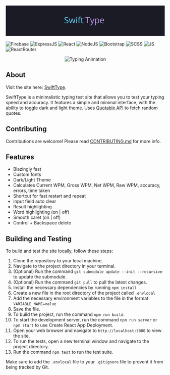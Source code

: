 <p align="center">
  <a name="banner" href="#banner"><img src="./gh/images/swift-type-logo.jpg" alt="banner"></a>
</p>

<picture>
  <img src="https://img.shields.io/badge/firebase-%23039BE5.svg?style=for-the-badge&logo=firebase" alt="Firebase">
</picture>
<picture>
  <img src="https://img.shields.io/badge/express.js-%23404d59.svg?style=for-the-badge&logo=express&logoColor=%2361DAFB" alt="ExpressJS">
</picture>
<picture>
  <img src="https://img.shields.io/badge/react-%2320232a.svg?style=for-the-badge&logo=react&logoColor=%2361DAFB" alt="React">
</picture>
<picture>
  <img src="https://img.shields.io/badge/Node.js-43853D?style=for-the-badge&logo=node.js&logoColor=white" alt="NodeJS">
</picture>
<picture>
  <img src="https://img.shields.io/badge/-Bootstrap-7952B3?style=for-the-badge&logo=bootstrap&logoColor=white" alt="Bootstrap">
</picture>
<picture>
  <img src="https://img.shields.io/badge/Sass-CC6699?style=for-the-badge&logo=sass&logoColor=white" alt="SCSS">
</picture>
<picture>
  <img src="https://img.shields.io/badge/JavaScript-F7DF1E.svg?style=for-the-badge&logo=JavaScript&logoColor=black" alt="JS">
</picture>
<picture>
  <img src="https://img.shields.io/badge/React_Router-CA4245?style=for-the-badge&logo=react-router&logoColor=white" alt="ReactRouter">
</picture>

<p align="center">
  <p align="center">
<picture>
  <img src="https://readme-typing-svg.demolab.com?font=Open+Sans&pause=500&color=A26af0&center=true&vCenter=true&width=290&height=25&lines=Swift+Type+~+HauseMaster;Responsive+Typing+Test." alt="Typing Animation">
</picture>
  </p>
</p>

## About
Visit the site here: <a href="https://swift-type-7007d.web.app/ " target="_blank">SwiftType</a>.


SwiftType is a minimalistic typing test site that allows you to test your typing speed and accuracy. It features a simple and minimal interface, with the ability to toggle dark and light theme. Uses [Quotable API](https://github.com/lukePeavey/quotable) to fetch random quotes.


## Contributing
Contributions are welcome! Please read [CONTRIBUTING.md](CONTRIBUTING.md) for more info.

## Features 
 - Blazingly fast
 - Custom fonts
 - Dark/Light Theme
 - Calculates Current WPM, Gross WPM, Net WPM, Raw WPM, accuracy, errors, time taken
 - Shortcut for fast restart and repeat
 - Input field auto clear
 - Result highlighting
 - Word highlighting (on | off)
 - Smooth caret (on | off)
 - Control + Backspace delete

## Building and Testing
To build and test the site locally, follow these steps:

1. Clone the repository to your local machine.
2. Navigate to the project directory in your terminal.
3. (Optional) Run the command `git submodule update --init --recursive` to update the submodule.
4. (Optional) Run the command `git pull` to pull the latest changes.
5. Install the necessary dependencies by running `npm install`
6. Create a new file in the root directory of the project called `.envlocal`
7. Add the necessary environment variables to the file in the format `VARIABLE_NAME=value`
8. Save the file.
9. To build the project, run the command `npm run build`.
10. To start the development server, run the command `npm run server` or `npm start` to use Create React App Deployment.
11. Open your web browser and navigate to `http://localhost:3000` to view the site.
12. To run the tests, open a new terminal window and navigate to the project directory.
13. Run the command `npm test` to run the test suite.

Make sure to add the `.envlocal` file to your `.gitignore` file to prevent it from being tracked by Git.
